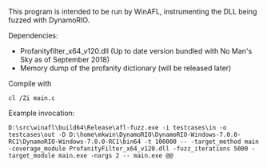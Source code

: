 This program is intended to be run by WinAFL, instrumenting the DLL being fuzzed with DynamoRIO.

Dependencies:
- Profanityfilter_x64_v120.dll (Up to date version bundled with No Man's Sky as of September 2018)
- Memory dump of the profanity dictionary (will be released later)

Compile with

```
cl /Zi main.c
```

Example invocation:

```
D:\src\winafl\build64\Release\afl-fuzz.exe -i testcases\in -o testcases\out -D D:\home\mkwin\DynamoRIO\DynamoRIO-Windows-7.0.0-RC1\DynamoRIO-Windows-7.0.0-RC1\bin64 -t 100000 -- -target_method main -coverage_module ProfanityFilter_x64_v120.dll -fuzz_iterations 5000 -target_module main.exe -nargs 2 -- main.exe @@
```
